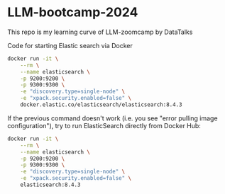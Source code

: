 # LLM-bootcamp-2024
This repo is my learning curve of LLM-zoomcamp by DataTalks

Code for starting Elastic search via Docker
``` bash
docker run -it \
    --rm \
    --name elasticsearch \
    -p 9200:9200 \
    -p 9300:9300 \
    -e "discovery.type=single-node" \
    -e "xpack.security.enabled=false" \
    docker.elastic.co/elasticsearch/elasticsearch:8.4.3
```

If the previous command doesn't work (i.e. you see "error pulling image configuration"), try to run ElasticSearch directly from Docker Hub:

``` bash
docker run -it \
    --rm \
    --name elasticsearch \
    -p 9200:9200 \
    -p 9300:9300 \
    -e "discovery.type=single-node" \
    -e "xpack.security.enabled=false" \
    elasticsearch:8.4.3
```

